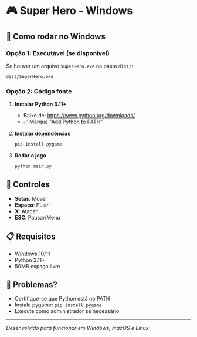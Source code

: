 # 🎮 Super Hero - Windows

## 🚀 Como rodar no Windows

### Opção 1: Executável (se disponível)
Se houver um arquivo `SuperHero.exe` na pasta `dist/`:
```
dist/SuperHero.exe
```

### Opção 2: Código fonte
1. **Instalar Python 3.11+**
   - Baixe de: https://www.python.org/downloads/
   - ✅ Marque "Add Python to PATH"

2. **Instalar dependências**
   ```cmd
   pip install pygame
   ```

3. **Rodar o jogo**
   ```cmd
   python main.py
   ```

## 🎯 Controles
- **Setas**: Mover
- **Espaço**: Pular
- **X**: Atacar
- **ESC**: Pausar/Menu

## 📋 Requisitos
- Windows 10/11
- Python 3.11+
- 50MB espaço livre

## 🐛 Problemas?
- Certifique-se que Python está no PATH
- Instale pygame: `pip install pygame`
- Execute como administrador se necessário

---
*Desenvolvido para funcionar em Windows, macOS e Linux* 